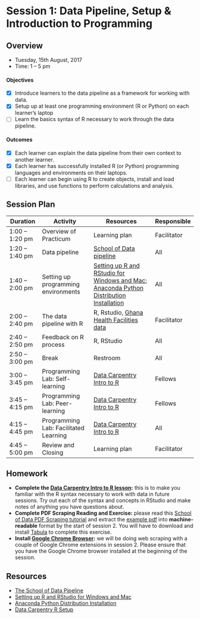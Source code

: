 # Session 1: Data Pipeline, Setup & Introduction to Programming

## Overview
 - Tuesday, 15th August, 2017
 - Time: 1 – 5 pm

#### Objectives
- [x] Introduce learners to the data pipeline as a framework for working with data.
- [x] Setup up at least one programming environment (R or Python) on each learner’s laptop 	
- [ ] Learn the basics syntax of R  necessary to work through the data pipeline. 	

#### Outcomes
- [x] Each learner can explain the data pipeline from their own context to another learner.
- [x] Each learner has successfully installed R (or Python) programming languages and environments on their laptops.
- [ ] Each learner can begin using R to create objects, install and load libraries, and use functions to perform calculations and analysis.

## Session Plan

Duration | Activity | Resources | Responsible
------------ | ---------- | -------- | ---------
1:00 – 1:20 pm | Overview of Practicum | Learning plan  | Facilitator
1:20 – 1:40 pm | Data pipeline | [School of Data pipeline](https://schoolofdata.org/methodology/) | All
1:40 – 2:00 pm | Setting up programming environments |[Setting up R and RStudio for Windows and Mac](https://courses.edx.org/courses/UTAustinX/UT.7.01x/3T2014/56c5437b88fa43cf828bff5371c6a924/); [Anaconda Python Distribution Installation](https://docs.continuum.io/anaconda/install/) | All
2:00 – 2:40 pm | The data pipeline with R | R, Rstudio, [Ghana Health Facilities data](http://data.gov.gh/dataset/health-facilities) | Facilitator
2:40 – 2:50 pm | Feedback on R process | R, RStudio | All
2:50 – 3:00 pm | Break | Restroom | All
3:00 – 3:45 pm | Programming Lab: Self-learning | [Data Carpentry Intro to R](http://www.datacarpentry.org/R-ecology-lesson/01-intro-to-r.html) | Fellows
3:45 – 4:15 pm | Programming Lab: Peer-learning | [Data Carpentry Intro to R](http://www.datacarpentry.org/R-ecology-lesson/01-intro-to-r.html) | Fellows
4:15 – 4:45 pm | Programming Lab: Facilitated Learning | [Data Carpentry Intro to R](http://www.datacarpentry.org/R-ecology-lesson/01-intro-to-r.html) | All
4:45 – 5:00 pm | Review and Closing | Learning plan | Facilitator

## Homework
- **Complete the [Data Carpentry Intro to R lesson](http://www.datacarpentry.org/R-ecology-lesson/01-intro-to-r.html):** this is to make you familiar with the R syntax necessary to work with data in future sessions. Try out each of the syntax and concepts in RStudio and make notes of anything you have questions about.
- **Complete PDF Scraping Reading and Exercise:** please read this [School of Data PDF Scraping tutorial](https://schoolofdata.org/extracting-data-from-pdfs/)  and extract the [example pdf](https://schoolofdata.org/files/2015/09/sample-data-for-scraping.pdf) into **machine-readable** format by the start of session 2. You will have to download and install [Tabula](http://tabula.technology/) to complete this exercise.
- **Install [Google Chrome Browser](https://www.google.com/chrome/browser/desktop/index.html):** we will be doing web scraping with a couple of Google Chrome extensions in session 2. Please ensure that you have the Google Chrome browser installed at the beginning of the session.

## Resources
- [The School of Data Pipeline](https://schoolofdata.org/methodology/)
- [Setting up R and RStudio for Windows and Mac](https://courses.edx.org/courses/UTAustinX/UT.7.01x/3T2014/56c5437b88fa43cf828bff5371c6a924/)
- [Anaconda Python Distribution Installation](https://docs.continuum.io/anaconda/install/)
- [Data Carpentry R Setup](http://www.datacarpentry.org/R-ecology-lesson/00-before-we-start.html)
